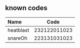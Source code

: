 ## known codes

|Name      | Code         |
|:---------|:------------:| 
|heatblast | 232122011023 |
|snareOh   | 223131031023 |
